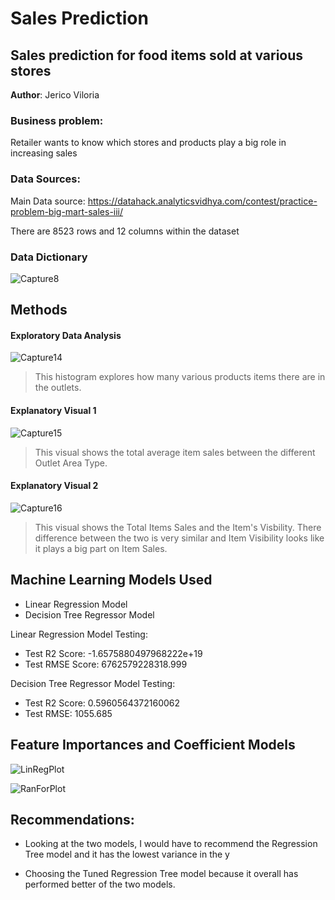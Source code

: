 # Sales Prediction 
## Sales prediction for food items sold at various stores

**Author**: Jerico Viloria 

### Business problem:

Retailer wants to know which stores and products play a big role in increasing sales

### Data Sources:
Main Data source: https://datahack.analyticsvidhya.com/contest/practice-problem-big-mart-sales-iii/

There are 8523 rows and 12 columns within the dataset 

### Data Dictionary 

![Capture8](https://user-images.githubusercontent.com/118643932/216562060-da5e61c2-d3a0-462a-92df-9d99897f9197.PNG)

## Methods
#### Exploratory Data Analysis 
![Capture14](https://user-images.githubusercontent.com/118643932/216569090-ec040f4a-1401-4131-98d9-e9a4f18d29cb.PNG)
> This histogram explores how many various products items there are in the outlets.

#### Explanatory Visual 1
![Capture15](https://user-images.githubusercontent.com/118643932/216569276-7265ee0e-d95e-4c21-b3e2-e7d057296e06.PNG)
> This visual shows the total average item sales between the different Outlet Area Type.

#### Explanatory Visual 2
![Capture16](https://user-images.githubusercontent.com/118643932/216574948-cb01463d-dc11-4f27-a16f-147b154a1e6e.PNG)
> This visual shows the Total Items Sales and the Item's Visbility. There difference between the two is very similar and Item Visibility looks like it plays a big part on Item Sales.

## Machine Learning Models Used
- Linear Regression Model
- Decision Tree Regressor Model

Linear Regression Model Testing:
- Test R2 Score: -1.6575880497968222e+19
- Test RMSE Score: 6762579228318.999

Decision Tree Regressor Model Testing:
- Test R2 Score: 0.5960564372160062
- Test RMSE: 1055.685

## Feature Importances and Coefficient Models

![LinRegPlot](https://user-images.githubusercontent.com/118643932/233561623-342ccfe0-abed-461f-ade3-e1ae275a71ea.png)

![RanForPlot](https://user-images.githubusercontent.com/118643932/233561599-1ba5016f-07c5-4042-89c6-cd4f1d858f66.png)


## Recommendations:

- Looking at the two models, I would have to recommend the Regression Tree model and it has the lowest variance in the y 

- Choosing the Tuned Regression Tree model because it overall has performed better of the two models. 
